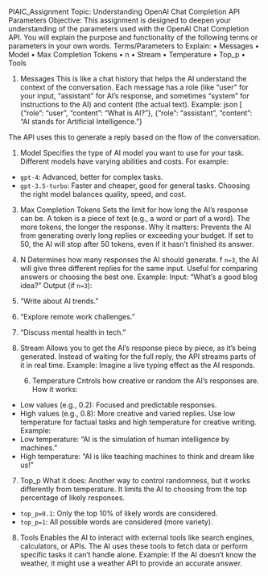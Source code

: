  PIAIC_Assignment
Topic: Understanding OpenAI Chat Completion API Parameters
Objective: 
This assignment is designed to deepen your understanding of the parameters used with the OpenAI Chat Completion API. You will explain the purpose and functionality of the following terms or parameters in your own words.
Terms/Parameters to Explain:
     • Messages
• Model 
• Max Completion Tokens
• n
• Stream
• Temperature
• Top_p
• Tools


1. Messages
     This is  like a chat history that helps the AI understand the context of the conversation. 
Each message has a role (like “user” for your input, “assistant” for AI’s response, and sometimes “system” for instructions to the AI) and content  (the actual text). 
Example:
  json
  [
    {“role”: “user”, “content”: “What is AI?”},
    {“role”: “assistant”, “content”: “AI stands for Artificial Intelligence.”}

  The API uses this to generate a reply based on the flow of the conversation.


1. Model
Specifies the type of AI model you want to use for your task. 
Different models have varying abilities and costs. For example:
  - `gpt-4`: Advanced, better for complex tasks.
  - `gpt-3.5-turbo`: Faster and cheaper, good for general tasks. 
Choosing the right model balances quality, speed, and cost.


3. Max Completion Tokens
Sets the limit for how long the AI’s response can be. 
A token is a piece of text (e.g., a word or part of a word). The more tokens, the longer the response. 
Why it matters: Prevents the AI from generating overly long replies or exceeding your budget. 
If set to 50, the AI will stop after 50 tokens, even if it hasn’t finished its answer.


4. N
 Determines how many responses the AI should generate. 
      f `n=3`, the AI will give three different replies for the same input. 
      Useful for comparing answers or choosing the best one. 
Example:
  Input: “What’s a good blog idea?” 
  Output (if `n=3`): 
  1. “Write about AI trends.” 
  2. “Explore remote work challenges.” 
  3. “Discuss mental health in tech.”


5. Stream
 Allows you to get the AI’s response piece by piece, as it’s being generated. 
 Instead of waiting for the full reply, the API streams parts of it in real time. 
Example: Imagine a live typing effect as the AI responds.


   6. Temperature
Cntrols how creative or random the AI’s responses are. 
 How it works:
  - Low values (e.g., 0.2): Focused and predictable responses. 
  - High values (e.g., 0.8): More creative and varied replies. 
 Use low temperature for factual tasks and high temperature for creative writing. 
Example:
  - Low temperature: “AI is the simulation of human intelligence by machines.” 
  - High temperature: “AI is like teaching machines to think and dream like us!”


7. Top_p
What it does: Another way to control randomness, but it works differently from temperature. 
 It limits the AI to choosing from the top percentage of likely responses. 
  - `top_p=0.1`: Only the top 10% of likely words are considered. 
  - `top_p=1`: All possible words are considered (more variety). 
   


8. Tools
 Enables the AI to interact with external tools like search engines, calculators, or APIs. 
The AI uses these tools to fetch data or perform specific tasks it can’t handle alone. 
Example:
  If the AI doesn’t know the weather, it might use a weather API to provide an accurate answer.
